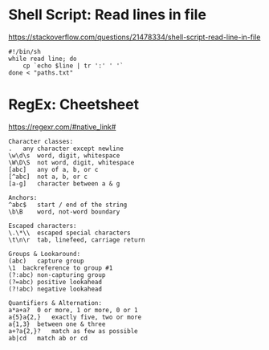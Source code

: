 # Shell Script: Read lines in file
https://stackoverflow.com/questions/21478334/shell-script-read-line-in-file

```
#!/bin/sh
while read line; do
    cp `echo $line | tr ':' ' '`
done < "paths.txt"
```
# RegEx: Cheetsheet
https://regexr.com/#native_link#
```
Character classes:
.	any character except newline
\w\d\s	word, digit, whitespace
\W\D\S	not word, digit, whitespace
[abc]	any of a, b, or c
[^abc]	not a, b, or c
[a-g]	character between a & g

Anchors:
^abc$	start / end of the string
\b\B	word, not-word boundary

Escaped characters:
\.\*\\	escaped special characters
\t\n\r	tab, linefeed, carriage return

Groups & Lookaround:
(abc)	capture group
\1	backreference to group #1
(?:abc)	non-capturing group
(?=abc)	positive lookahead
(?!abc)	negative lookahead

Quantifiers & Alternation:
a*a+a?	0 or more, 1 or more, 0 or 1
a{5}a{2,}	exactly five, two or more
a{1,3}	between one & three
a+?a{2,}?	match as few as possible
ab|cd	match ab or cd
```
